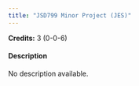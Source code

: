 ```yaml
---
title: "JSD799 Minor Project (JES)"
---
```

**Credits:** 3 (0-0-6)

#### Description
No description available.